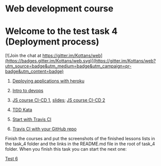 # Web development course

# Welcome to the test task 4 (Deployment process)


[![Join the chat at https://gitter.im/Kottans/web](https://badges.gitter.im/Kottans/web.svg)](https://gitter.im/Kottans/web?utm_source=badge&utm_medium=badge&utm_campaign=pr-badge&utm_content=badge)

1. [Deploying applications with heroku](https://www.udacity.com/course/deploying-applications-with-heroku--ud272)

2. [Intro to devops](https://www.udacity.com/course/intro-to-devops--ud611)

3. [JS course CI-CD 1](https://www.youtube.com/watch?v=hEhtJvS4uXQ), [slides](http://kottans.org/js-slides/ci-cd/); [JS course CI-CD 2](https://www.youtube.com/watch?v=axw3x4DkLF4)

4. [TDD Kata](http://osherove.com/tdd-kata-1/)

5. [Start with Travis CI](https://docs.travis-ci.com/user/getting-started/)

6. [Travis CI with your GitHub repo](https://github.com/mbonaci/mbo-storm/wiki/Integrate-Travis-CI-with-your-GitHub-repo)

Finish the courses and put the screenshots of the finished lessons lists in the task_4 folder and the links in the README.md file in the root of task_4 folder.
When you finish this task you can start the next one:

[Test 6](https://github.com/Kottans/web/blob/master/README05.md)

